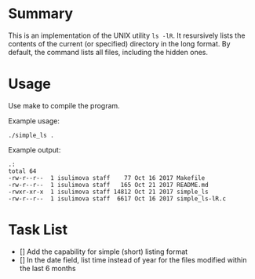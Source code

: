 # Summary
This is an implementation of the UNIX utility ```ls -lR```. It resursively lists the contents of the current (or specified) directory in the long format. By default, the command lists all files, including the hidden ones.

# Usage

Use make to compile the program.

Example usage:

```
./simple_ls .
```

Example output:

```
.:
total 64
-rw-r--r--  1 isulimova staff    77 Oct 16 2017 Makefile
-rw-r--r--  1 isulimova staff   165 Oct 21 2017 README.md
-rwxr-xr-x  1 isulimova staff 14812 Oct 21 2017 simple_ls
-rw-r--r--  1 isulimova staff  6617 Oct 16 2017 simple_ls-lR.c
```


# Task List
- [] Add the capability for simple (short) listing format
- [] In the date field, list time instead of year for the files modified within the last 6 months
